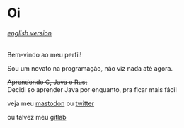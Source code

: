 # Oi

###### [english version](https://github.com/Deudz/Deudz/blob/main/README_eng.md)

Bem-vindo ao meu perfil!

Sou um novato na programação, não viz nada até agora.

~~Aprendendo C, Java e Rust~~<br>Decidi so aprender Java por enquanto, pra ficar mais fácil

veja meu [mastodon](https://mstdn.social/@deudz)
ou [twitter](https://twitter.com/deudz_)

ou talvez meu [gitlab](https://gitlab.com/Deudz)

<!---
Segredo secreto :)
--->
